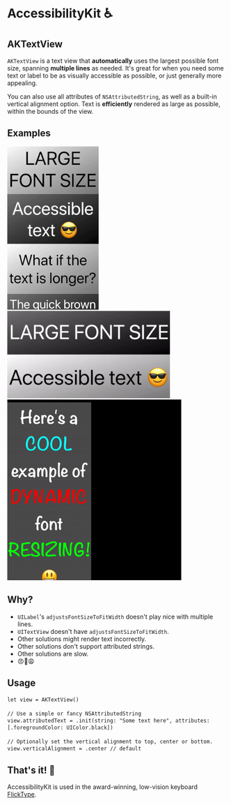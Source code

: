 # AccessibilityKit ♿️

## AKTextView

`AKTextView` is a text view that **automatically** uses the largest possible font size, spanning **multiple lines** as needed. It's great for when you need some text or label to be as visually accessible as possible, or just generally more appealing.

You can also use all attributes of `NSAttributedString`, as well as a built-in vertical alignment option. Text is **efficiently** rendered as large as possible, within the bounds of the view.

## Examples
![Animated example of AKTextView, portrait](/assets/textview-portrait.gif) ![Animated example of AKTextView, landscape](/assets/textview-landscape.gif) ![Animated example of AKTextView](/assets/textview-resize.gif)

## Why?

- `UILabel`'s `adjustsFontSizeToFitWidth` doesn't play nice with multiple lines.
- `UITextView` doesn't have `adjustsFontSizeToFitWidth`.
- Other solutions might render text incorrectly.
- Other solutions don't support attributed strings.
- Other solutions are slow.
- 😠😤😩

## Usage

```
let view = AKTextView()

// Use a simple or fancy NSAttributedString
view.attributedText = .init(string: "Some text here", attributes: [.foregroundColor: UIColor.black])

// Optionally set the vertical alignment to top, center or bottom.
view.verticalAlignment = .center // default
```

## That's it! 👏

AccessibilityKit is used in the award-winning, low-vision keyboard [FlickType](https://www.flicktype.com).
